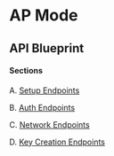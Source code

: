 # AP Mode 

## API Blueprint

#### Sections

A. [Setup Endpoints](setup-endpoints.md)

B. [Auth Endpoints](auth-endpoints.md)

C. [Network Endpoints](network-endpoints.md)

D. [Key Creation Endpoints](key-management-endpoints.md)